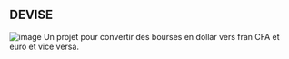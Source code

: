 ## DEVISE

![image](https://user-images.githubusercontent.com/66146785/160295582-fba0d2de-aa7d-45fd-8ad2-6b65a67717f5.png)
Un projet pour convertir des bourses en dollar vers fran CFA et euro et vice versa.
